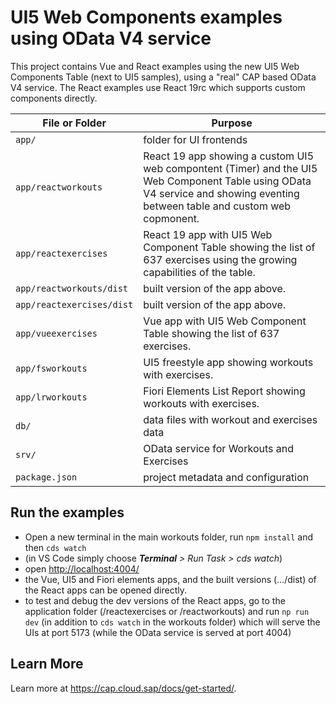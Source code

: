 # UI5 Web Components examples using OData V4 service

This project contains Vue and React examples using the new UI5 Web Components Table (next to UI5 samples), using a "real" CAP based OData V4 service. The React examples use React 19rc which supports custom components directly.

File or Folder | Purpose
---------|----------
`app/` | folder for UI frontends 
`app/reactworkouts` | React 19 app showing a custom UI5 web compontent (Timer) and the UI5 Web Component Table using OData V4 service and showing eventing between table and custom web copmonent. 
`app/reactexercises` | React 19 app with UI5 Web Component Table showing the list of 637 exercises using the growing capabilities of the table. 
`app/reactworkouts/dist` | built version of the app above. 
`app/reactexercises/dist` | built version of the app above. 
`app/vueexercises` | Vue app with UI5 Web Component Table showing the list of 637 exercises. 
`app/fsworkouts` | UI5 freestyle app showing workouts with exercises. 
`app/lrworkouts` | Fiori Elements List Report showing workouts with exercises. 
`db/` | data files with workout and exercises data
`srv/` | OData service for Workouts and Exercises
`package.json` | project metadata and configuration


## Run the examples

- Open a new terminal in the main workouts folder, run `npm install` and then `cds watch`
- (in VS Code simply choose _**Terminal** > Run Task > cds watch_)
- open [http://localhost:4004/](http://localhost:4004/)
- the Vue, UI5 and Fiori elements apps, and the built versions (.../dist) of the React apps can be opened directly.
- to test and debug the dev versions of the React apps, go to the application folder (/reactexercises or /reactworkouts) and run `np run dev` (in addition to `cds watch` in the workouts folder) which will serve the UIs at port 5173 (while the OData service is served at port 4004)


## Learn More

Learn more at https://cap.cloud.sap/docs/get-started/.
